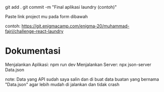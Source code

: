 git add . 
git commit -m "Final aplikasi laundry (contoh)"

Paste link project mu pada form dibawah

contoh: https://git.enigmacamp.com/enigma-20/muhammad-fajri/challenge-react-laundry

# Dokumentasi

Menjalankan Aplikasi: npm run dev
Menjalankan Server: npx json-server Data.json

note: 
Data yang API sudah saya salin dan di buat data buatan yang bernama "Data.json" agar lebih mudah di jalankan dan tidak crash

